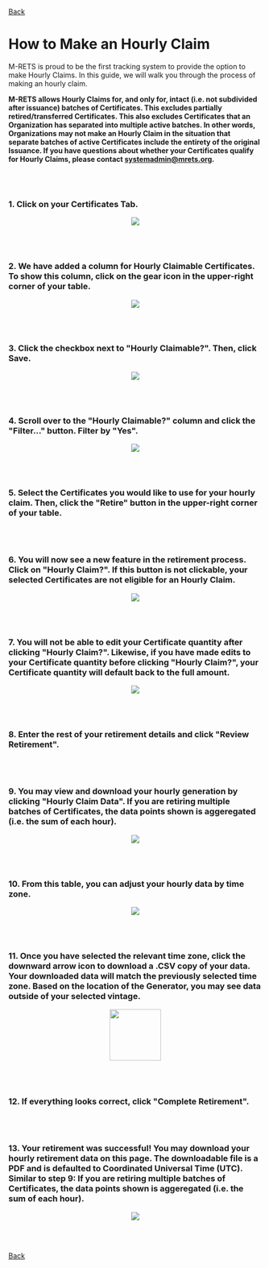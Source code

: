[Back](https://mrets.github.io/Help/index)

How to Make an Hourly Claim
===========================

M-RETS is proud to be the first tracking system to provide the option to make Hourly Claims. In this guide, we will walk you through the process of making an hourly claim.

**M-RETS allows Hourly Claims for, and only for, intact (i.e. not subdivided after issuance) batches of Certificates. This excludes partially retired/transferred Certificates. This also excludes Certificates that an Organization has separated into multiple active batches. In other words, Organizations may not make an Hourly Claim in the situation that separate batches of active Certificates include the entirety of the original Issuance. If you have questions about whether your Certificates qualify for Hourly Claims, please contact <systemadmin@mrets.org>.**

<br>
</br>
  
### 1.  Click on your Certificates Tab.

<p align="center">
  <img src="https://github.com/mrets/photos/blob/master/Hourly_Claim_1.png?raw=true">
</p>

<br>
</br>
  
### 2.  We have added a column for Hourly Claimable Certificates. To show this column, click on the gear icon in the upper-right corner of your table.

<p align="center">
  <img src="https://github.com/mrets/photos/blob/master/filtering_tables3.png?raw=true">
</p>

<br>
</br>
  
### 3.  Click the checkbox next to "Hourly Claimable?". Then, click Save.

<p align="center">
  <img src="https://github.com/mrets/photos/blob/master/Hourly_Claim_2.png?raw=true">
</p>
<br>
</br>
  
### 4.  Scroll over to the "Hourly Claimable?" column and click the "Filter..." button. Filter by "Yes".

<p align="center">
  <img src="https://github.com/mrets/photos/blob/master/Hourly_Claim_4.png?raw=true">
</p>

<br>
</br>
  
### 5.  Select the Certificates you would like to use for your hourly claim. Then, click the "Retire" button in the upper-right corner of your table.

<br>
</br>
  
### 6.  You will now see a new feature in the retirement process. Click on "Hourly Claim?". If this button is not clickable, your selected Certificates are not eligible for an Hourly Claim.

<p align="center">
  <img src="https://github.com/mrets/photos/blob/master/Hourly_Claim_5.png?raw=true">
</p>

<br>
</br>
  
### 7.  You will not be able to edit your Certificate quantity after clicking "Hourly Claim?". Likewise, if you have made edits to your Certificate quantity before clicking "Hourly Claim?", your Certificate quantity will default back to the full amount.

<p align="center">
  <img src="https://github.com/mrets/photos/blob/master/Hourly_Claim_6.png?raw=true">
</p>

<br>
</br>
  
### 8.  Enter the rest of your retirement details and click "Review Retirement".
<br>
</br>
  
### 9.  You may view and download your hourly generation by clicking "Hourly Claim Data". If you are retiring multiple batches of Certificates, the data points shown is aggeregated (i.e. the sum of each hour).

<p align="center">
  <img src="https://github.com/mrets/photos/blob/master/Hourly_Claim_7.png?raw=true">
</p>

<br>
</br>
  
### 10.  From this table, you can adjust your hourly data by time zone. 

<p align="center">
  <img src="https://github.com/mrets/photos/blob/master/Hourly_Claim_8.png?raw=true">
</p>

<br>
</br>
  
### 11.  Once you have selected the relevant time zone, click the downward arrow icon to download a .CSV copy of your data. Your downloaded data will match the previously selected time zone. Based on the location of the Generator, you may see data outside of your selected vintage.

<p align="center">
  <img width="102" height="102" img src="https://github.com/mrets/photos/blob/master/Hourly_Claim_10.png?raw=true">
</p>

<br>
</br>
  
### 12.  If everything looks correct, click "Complete Retirement".

<br>
</br>
  
### 13.  Your retirement was successful! You may download your hourly retirement data on this page. The downloadable file is a PDF and is defaulted to Coordinated Universal Time (UTC). Similar to step 9: If you are retiring multiple batches of Certificates, the data points shown is aggeregated (i.e. the sum of each hour).

<p align="center">
  <img src="https://github.com/mrets/photos/blob/master/Hourly_Claim_11.png?raw=true">
</p>

<br>
</br>
  
[Back](https://mrets.github.io/Help/index)

